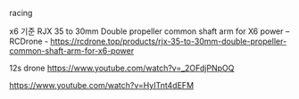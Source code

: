 racing


x6 기준
RJX 35 to 30mm Double propeller common shaft arm for X6 power – RCDrone - 
https://rcdrone.top/products/rjx-35-to-30mm-double-propeller-common-shaft-arm-for-x6-power


12s drone 
https://www.youtube.com/watch?v=_2OFdjPNpOQ


https://www.youtube.com/watch?v=HyITnt4dEFM

